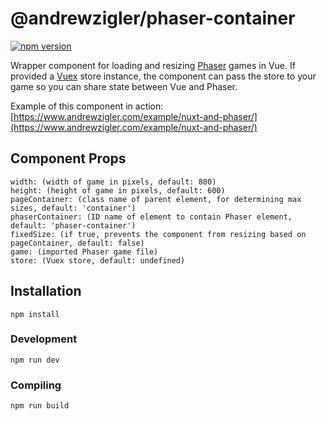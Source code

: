 # @andrewzigler/phaser-container

[![npm version](https://badge.fury.io/js/%40andrewzigler%2Fphaser-container.svg)](https://badge.fury.io/js/%40andrewzigler%2Fphaser-container)

Wrapper component for loading and resizing [Phaser](https://phaser.io/) games in Vue. If provided a [Vuex](https://vuex.vuejs.org/) store instance, the component can pass the store to your game so you can share state between Vue and Phaser.

Example of this component in action: [https://www.andrewzigler.com/example/nuxt-and-phaser/](https://www.andrewzigler.com/example/nuxt-and-phaser/)

## Component Props
```
width: (width of game in pixels, default: 800)
height: (height of game in pixels, default: 600)
pageContainer: (class name of parent element, for determining max sizes, default: 'container')
phaserContainer: (ID name of element to contain Phaser element, default: 'phaser-container')
fixedSize: (if true, prevents the component from resizing based on pageContainer, default: false)
game: (imported Phaser game file)
store: (Vuex store, default: undefined)
```

## Installation
```
npm install
```

### Development
```
npm run dev
```

### Compiling
```
npm run build
```
